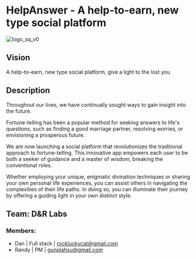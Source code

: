 # HelpAnswer - A help-to-earn, new type social platform

![logo_sq_v0](https://user-images.githubusercontent.com/50972884/230715409-3f742712-3ee1-48f3-bbc9-d755bc8a6613.png)

## Vision
A help-to-earn, new type social platform, give a light to the lost you

## Description
Throughout our lives, we have continually sought ways to gain insight into the future.

Fortune-telling has been a popular method for seeking answers to life's questions, such as finding a good marriage partner, resolving worries, or envisioning a prosperous future.

We are now launching a social platform that revolutionizes the traditional approach to fortune-telling. This innovative app empowers each user to be both a seeker of guidance and a master of wisdom, breaking the conventional roles.

Whether employing your unique, enigmatic divination techniques or sharing your own personal life experiences, you can assist others in navigating the complexities of their life paths. In doing so, you can illuminate their journey by offering a guiding light in your own distinct style.

## Team: D&R Labs

### Members:
- Dan | Full stack | rockluckycat@gmail.com
- Randy | PM | gunplahsu@gmail.com
